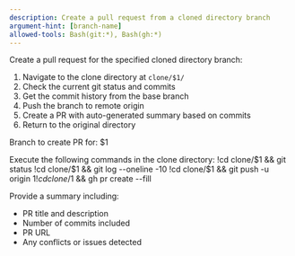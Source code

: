 ```yaml
---
description: Create a pull request from a cloned directory branch
argument-hint: [branch-name]
allowed-tools: Bash(git:*), Bash(gh:*)
---
```


Create a pull request for the specified cloned directory branch:

1. Navigate to the clone directory at `clone/$1/`
2. Check the current git status and commits
3. Get the commit history from the base branch
4. Push the branch to remote origin
5. Create a PR with auto-generated summary based on commits
6. Return to the original directory

Branch to create PR for: $1

Execute the following commands in the clone directory:
!cd clone/$1 && git status
!cd clone/$1 && git log --oneline -10
!cd clone/$1 && git push -u origin $1
!cd clone/$1 && gh pr create --fill

Provide a summary including:
- PR title and description
- Number of commits included
- PR URL
- Any conflicts or issues detected
